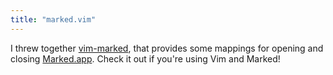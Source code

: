 ```yaml
---
title: "marked.vim"
---
```


I threw together [vim-marked](https://github.com/itspriddle/vim-marked), that
provides some mappings for opening and closing
[Marked.app](http://markedapp.com/). Check it out if you're using Vim and
Marked!
